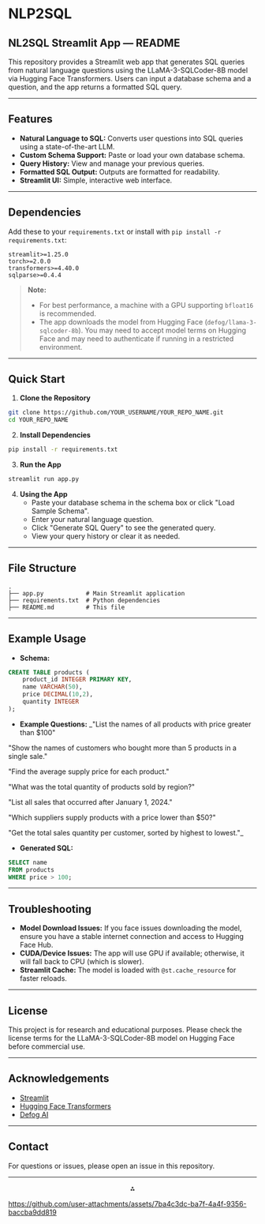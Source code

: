 # NLP2SQL

## NL2SQL Streamlit App — README

This repository provides a Streamlit web app that generates SQL queries from natural language questions using the LLaMA-3-SQLCoder-8B model via Hugging Face Transformers. Users can input a database schema and a question, and the app returns a formatted SQL query.

---

## Features

- **Natural Language to SQL:** Converts user questions into SQL queries using a state-of-the-art LLM.
- **Custom Schema Support:** Paste or load your own database schema.
- **Query History:** View and manage your previous queries.
- **Formatted SQL Output:** Outputs are formatted for readability.
- **Streamlit UI:** Simple, interactive web interface.

---

## Dependencies

Add these to your `requirements.txt` or install with `pip install -r requirements.txt`:

```
streamlit>=1.25.0
torch>=2.0.0
transformers>=4.40.0
sqlparse>=0.4.4
```

> **Note:**
> - For best performance, a machine with a GPU supporting `bfloat16` is recommended.
> - The app downloads the model from Hugging Face (`defog/llama-3-sqlcoder-8b`). You may need to accept model terms on Hugging Face and may need to authenticate if running in a restricted environment.

---

## Quick Start

1. **Clone the Repository**

```bash
git clone https://github.com/YOUR_USERNAME/YOUR_REPO_NAME.git
cd YOUR_REPO_NAME
```

2. **Install Dependencies**

```bash
pip install -r requirements.txt
```

3. **Run the App**

```bash
streamlit run app.py
```

4. **Using the App**
    - Paste your database schema in the schema box or click "Load Sample Schema".
    - Enter your natural language question.
    - Click "Generate SQL Query" to see the generated query.
    - View your query history or clear it as needed.

---

## File Structure

```
.
├── app.py            # Main Streamlit application
├── requirements.txt  # Python dependencies
├── README.md         # This file
```


---

## Example Usage

- **Schema:**

```sql
CREATE TABLE products (
    product_id INTEGER PRIMARY KEY,
    name VARCHAR(50),
    price DECIMAL(10,2),
    quantity INTEGER
);
```

- **Example Questions:**
_"List the names of all products with price greater than \$100"

"Show the names of customers who bought more than 5 products in a single sale."

"Find the average supply price for each product."

"What was the total quantity of products sold by region?"

"List all sales that occurred after January 1, 2024."

"Which suppliers supply products with a price lower than $50?"

"Get the total sales quantity per customer, sorted by highest to lowest."_
- **Generated SQL:**

```sql
SELECT name
FROM products
WHERE price > 100;
```


---

## Troubleshooting

- **Model Download Issues:**
If you face issues downloading the model, ensure you have a stable internet connection and access to Hugging Face Hub.
- **CUDA/Device Issues:**
The app will use GPU if available; otherwise, it will fall back to CPU (which is slower).
- **Streamlit Cache:**
The model is loaded with `@st.cache_resource` for faster reloads.

---

## License

This project is for research and educational purposes. Please check the license terms for the LLaMA-3-SQLCoder-8B model on Hugging Face before commercial use.

---

## Acknowledgements

- [Streamlit](https://streamlit.io/)
- [Hugging Face Transformers](https://huggingface.co/docs/transformers/index)
- [Defog AI](https://huggingface.co/defog/llama-3-sqlcoder-8b)

---

## Contact

For questions or issues, please open an issue in this repository.

---


<div style="text-align: center">⁂</div>

[^1]: https://docs.streamlit.io/develop/api-reference/connections/st.connections.sqlconnection

[^2]: https://discuss.streamlit.io/t/running-a-sql-query-and-then-filtering-it-without-rerunning-the-script/83646

[^3]: https://github.com/prateekralhan/Natural-Language-2-SQL-Query

[^4]: https://www.youtube.com/watch?v=HBei8Pt9Ds8

[^5]: https://sqlgpt.streamlit.app

[^6]: https://stackoverflow.com/questions/79195754/how-to-use-downloaded-llama-model-in-streamlit

[^7]: https://blog.streamlit.io/snowchat-leveraging-openais-gpt-for-sql-queries/

[^8]: https://discuss.huggingface.co/t/need-help-performance-issues-transformers-automodelforcausallm-from-pretrained-mosaicml-mpt-7b-instruct/42882

https://github.com/user-attachments/assets/7ba4c3dc-ba7f-4a4f-9356-baccba9dd819
